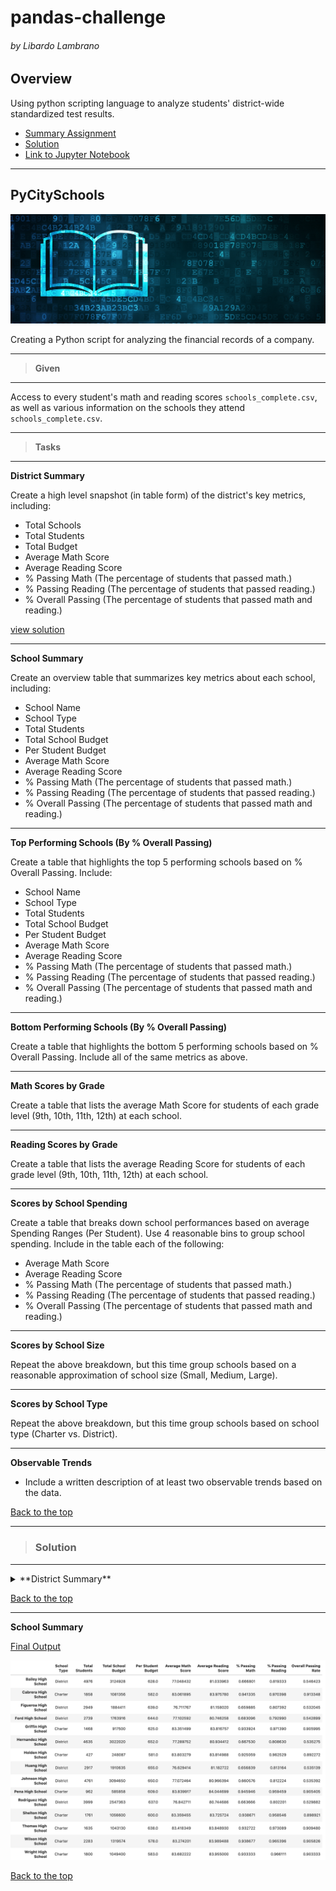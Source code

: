 # pandas-challenge
###### by Libardo Lambrano

## Overview <a name="top"></a>

Using python scripting language to analyze students' district-wide standardized test results.

* [Summary Assignment](#pycityschools)
* [Solution](#solution)
* [Link to Jupyter Notebook](PyCitySchools/standarized-test-results.ipynb)

---
## PyCitySchools 
![](images/education.png)

Creating a Python script for analyzing the financial records of a company. <a name="pycityschools"></a>

---
> **Given**
---

Access to every student's math and reading scores `schools_complete.csv`, as well as various information on the schools they attend `schools_complete.csv`. 

---
> **Tasks**

---
**District Summary**

Create a high level snapshot (in table form) of the district's key metrics, including:

* Total Schools
* Total Students
* Total Budget
* Average Math Score
* Average Reading Score
* % Passing Math (The percentage of students that passed math.)
* % Passing Reading (The percentage of students that passed reading.)
* % Overall Passing (The percentage of students that passed math and reading.)

[view solution](summary_district)

---
**School Summary**

Create an overview table that summarizes key metrics about each school, including:

* School Name
* School Type
* Total Students
* Total School Budget
* Per Student Budget
* Average Math Score
* Average Reading Score
* % Passing Math (The percentage of students that passed math.)
* % Passing Reading (The percentage of students that passed reading.)
* % Overall Passing (The percentage of students that passed math and reading.)

---
**Top Performing Schools (By % Overall Passing)**

Create a table that highlights the top 5 performing schools based on % Overall Passing. Include:
* School Name
* School Type
* Total Students
* Total School Budget
* Per Student Budget
* Average Math Score
* Average Reading Score
* % Passing Math (The percentage of students that passed math.)
* % Passing Reading (The percentage of students that passed reading.)
* % Overall Passing (The percentage of students that passed math and reading.)

---
**Bottom Performing Schools (By % Overall Passing)**

Create a table that highlights the bottom 5 performing schools based on % Overall Passing. Include all of the same metrics as above.

---
**Math Scores by Grade** 

Create a table that lists the average Math Score for students of each grade level (9th, 10th, 11th, 12th) at each school.

---
**Reading Scores by Grade**

Create a table that lists the average Reading Score for students of each grade level (9th, 10th, 11th, 12th) at each school.

---
**Scores by School Spending**

Create a table that breaks down school performances based on average Spending Ranges (Per Student). Use 4 reasonable bins to group school spending. Include in the table each of the following:

* Average Math Score
* Average Reading Score
* % Passing Math (The percentage of students that passed math.)
* % Passing Reading (The percentage of students that passed reading.)
* % Overall Passing (The percentage of students that passed math and reading.)

---
**Scores by School Size**

Repeat the above breakdown, but this time group schools based on a reasonable approximation of school size (Small, Medium, Large).

---
**Scores by School Type**

Repeat the above breakdown, but this time group schools based on school type (Charter vs. District).

---
**Observable Trends**

* Include a written description of at least two observable trends based on the data.

[Back to the top](#top)

---
> ### Solution <a name="solution"></a>
---

<details><summary>**District Summary** <a name="summary_district"></a></summary>

<ins>Final Output</ins>

![School Summary](images/01_district_summary.png)

<ins>Steps</ins>

1. Import modules, read source files

    ```
    schools_data_path = "../Resources/schools_complete.csv"
    students_data_path = "../Resources/students_complete.csv"
    schools_df = pd.read_csv(schools_data_path)
    students_df = pd.read_csv(students_data_path)
    ```

2. Combine datasets

    ```
    school_students_df = pd.merge(students_df, schools_df, how='left', on=['school_name', 'school_name'])
    school_students_df
    ```

![Files Combined](images/01a_combined_files.png)

3. Calculate totals, averages, and % passing scores

    ```
    # Finding total schools 
    schools_count = len(school_students_df['school_name'].unique())

    # finding total students
    students_count = len(school_students_df['student_name'])

    # finding total budget
    total_budget = sum(school_students_df['budget'].unique())

    # finding average math score
    ave_math_score = (school_students_df['math_score'].mean())

    # finding average reading score
    ave_reading_score = (school_students_df['reading_score'].mean())

    # finding % passing math
    num_passing_math = school_students_df.loc[school_students_df['math_score'] >=70]['math_score'].count()
    per_passing_math = num_passing_math/students_count
    per_passing_math

    # finding % passing reading 
    num_passing_reading = school_students_df.loc[school_students_df['reading_score'] >=70]['reading_score'].count()
    per_passing_reading = num_passing_reading/students_count

    # finding overal passing 
    overall_passing = school_students_df[(school_students_df['reading_score'] >= 70) & (school_students_df['math_score'] >= 70)]['student_name'].count()/students_count
    ```
4. Assign values to dataframe and apply format to the numbers

    ```
    summary_df = pd.DataFrame({
                            'Total Schools': [schools_count],
                            'Total Students': [students_count],
                            'Total Budget': [total_budget],
                            'Average Math Score': [ave_math_score],
                            'Average Reading Score': [ave_reading_score],
                            '% Passing Math': [per_passing_math],
                            '% Passing Reading': [per_passing_reading],
                            'Overall Passing': [overall_passing]
                            })

    summary_df.style.format({'Total Schools':'{:,}', 
                            'Total Students':'{:,}',
                            'Total Budget':'${:,}', 
                            'Average Math Score':'{:.1f}', 
                            'Average Reading Score':'{:.1f}', 
                            '% Passing Math':'{:.1%}', 
                            '% Passing Reading':'{:.1%}', 
                            'Overall Passing':'{:.1%}'})

    summary_df
    ```

</details>

[Back to the top](#top)

---
**School Summary**

<ins>Final Output</ins>

![Files Combined](images/02_school_summary.png)

[Back to the top](#top)
